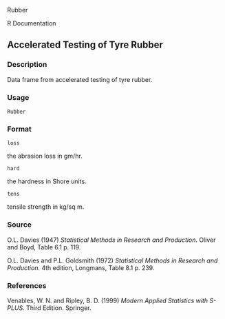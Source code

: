 Rubber

R Documentation

##  Accelerated Testing of Tyre Rubber

### Description

Data frame from accelerated testing of tyre rubber.

### Usage

    
    Rubber

### Format

`loss`

the abrasion loss in gm/hr.

`hard`

the hardness in Shore units.

`tens`

tensile strength in kg/sq m.

### Source

O.L. Davies (1947) _Statistical Methods in Research and Production._ Oliver
and Boyd, Table 6.1 p. 119.

O.L. Davies and P.L. Goldsmith (1972) _Statistical Methods in Research and
Production._ 4th edition, Longmans, Table 8.1 p. 239.

### References

Venables, W. N. and Ripley, B. D. (1999) _Modern Applied Statistics with
S-PLUS._ Third Edition. Springer.


